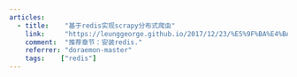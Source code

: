 ```yaml
---
articles:
  - title:    "基于redis实现scrapy分布式爬虫"
    link:     "https://leunggeorge.github.io/2017/12/23/%E5%9F%BA%E4%BA%8Eredis%E5%AE%9E%E7%8E%B0scrapy%E5%88%86%E5%B8%83%E5%BC%8F%E7%88%AC%E8%99%AB/"
    comment:  "推荐章节：安装redis."
    referrer: "doraemon-master"
    tags:    ["redis"]
---
```

